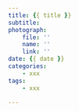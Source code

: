 ```yaml
---
title: {{ title }}
subtitle: 
photograph: 
    file: ''
    name: ''
    link: ''
date: {{ date }}
categories:
    - xxx
tags:
    - xxx

---
```



<!-- more -->
